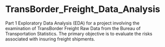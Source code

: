 # TransBorder_Freight_Data_Analysis
Part 1 Exploratory Data Analysis (EDA) for a project involving the examination of TransBorder Freight Raw Data from the Bureau of Transportation Statistics. The primary objective is to evaluate the risks associated with insuring freight shipments.
